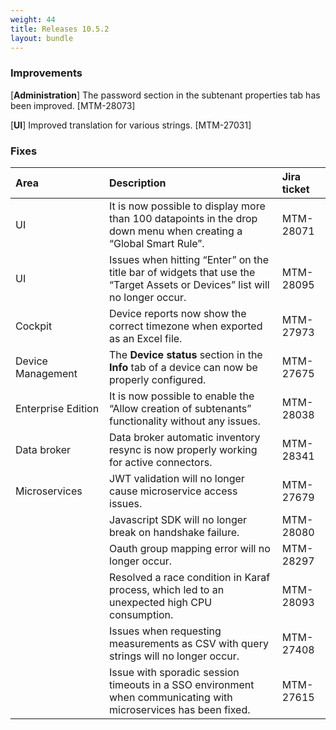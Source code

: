 ```yaml
---
weight: 44
title: Releases 10.5.2
layout: bundle
---
```


### Improvements

[**Administration**] The password section in the subtenant properties tab has been improved. [MTM-28073]

[**UI**] Improved translation for various strings. [MTM-27031]

### Fixes

<table>
<colgroup><col width="150">
</colgroup><thead>
<tr>
<th style="text-align:left">Area</th>
<th style="text-align:left">Description</th>
<th style="text-align:left">Jira ticket</th>
</tr>
</thead>
<tbody>
<tr>
<td style="text-align:left">UI</td>
<td style="text-align:left">It is now possible to display more than 100 datapoints in the drop down menu when creating a “Global Smart Rule”.
</td>
<td> MTM-28071</td>
</tr>
<tr>
<td style="text-align:left">UI</td>
<td style="text-align:left">Issues when hitting “Enter” on the title bar of widgets that use the “Target Assets or Devices” list will no longer occur.
</td>
<td>MTM-28095</td>
</tr>
<tr>
<td style="text-align:left">Cockpit</td>
<td style="text-align:left">Device reports now show the correct timezone when exported as an Excel file.</td>
<td style="text-align:left">MTM-27973</td>
</tr>
<tr>
<td style="text-align:left">Device Management</td>
<td style="text-align:left">The <b>Device status</b> section in the <b>Info</b> tab of a device can now be properly configured.</td>
<td style="text-align:left">MTM-27675</td>
</tr>
<tr>
<td style="text-align:left">Enterprise Edition</td>
<td style="text-align:left">It is now possible to enable the “Allow creation of subtenants” functionality without any issues.</td>
<td style="text-align:left"> MTM-28038</td>
</tr>
<tr>
<td style="text-align:left">Data broker</td>
<td style="text-align:left">Data broker automatic inventory resync is now properly working for active connectors.</td>
<td style="text-align:left">MTM-28341</td>
</tr>
<tr>
<td style="text-align:left">Microservices</td>
<td style="text-align:left">JWT validation will no longer cause microservice access issues.</td>
<td style="text-align:left"> MTM-27679</td>
</tr>
<tr>
<td style="text-align:left"></td>
<td style="text-align:left">Javascript SDK will no longer break on handshake failure.</td>
<td style="text-align:left">MTM-28080</td>
</tr>
<tr>
<td style="text-align:left"></td>
<td style="text-align:left">Oauth group mapping error will no longer occur.
</td>
<td style="text-align:left">MTM-28297</td>
</tr>
<tr>
<td style="text-align:left"></td>
<td style="text-align:left">Resolved a race condition in Karaf process, which led to an unexpected high CPU consumption.</td>
<td style="text-align:left">MTM-28093</td>
</tr>
<tr>
<td style="text-align:left"></td>
<td style="text-align:left">Issues when requesting measurements as CSV with query strings will no longer occur.</td>
<td style="text-align:left">MTM-27408</td>
</tr>
<tr>
<td style="text-align:left"></td>
<td style="text-align:left">Issue with sporadic session timeouts in a SSO environment when communicating with microservices has been fixed.</td>
<td style="text-align:left">MTM-27615</td>
</tr>
</tbody>
</table>